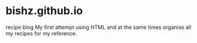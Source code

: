 # bishz.github.io
recipe blog
My first attempt using HTML and at the same times organise all my recipes for my reference. 
